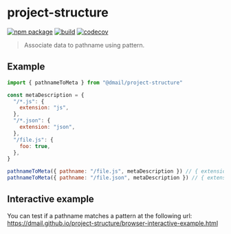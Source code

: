 # project-structure

[![npm package](https://img.shields.io/npm/v/@dmail/project-structure.svg)](https://www.npmjs.com/package/@dmail/project-structure)
[![build](https://travis-ci.com/dmail/project-structure.svg?branch=master)](http://travis-ci.com/dmail/project-structure)
[![codecov](https://codecov.io/gh/dmail/project-structure/branch/master/graph/badge.svg)](https://codecov.io/gh/dmail/project-structure)

> Associate data to pathname using pattern.

## Example

```js
import { pathnameToMeta } from "@dmail/project-structure"

const metaDescription = {
  "/*.js": {
    extension: "js",
  },
  "/*.json": {
    extension: "json",
  },
  "/file.js": {
    foo: true,
  },
}

pathnameToMeta({ pathname: "/file.js", metaDescription }) // { extension: "js", foo: true }
pathnameToMeta({ pathname: "/file.json", metaDescription }) // { extension: "json" }
```

## Interactive example

You can test if a pathname matches a pattern at the following url:
https://dmail.github.io/project-structure/browser-interactive-example.html
